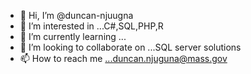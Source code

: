 - 👋 Hi, I’m @duncan-njuugna
- 👀 I’m interested in ...C#,SQL,PHP,R
- 🌱 I’m currently learning ...
- 💞️ I’m looking to collaborate on ...SQL server solutions
- 📫 How to reach me ...duncan.njuguna@mass.gov

<!---
duncan-njuugna/duncan-njuugna is a ✨ special ✨ repository because its `README.md` (this file) appears on your GitHub profile.
You can click the Preview link to take a look at your changes.
--->
